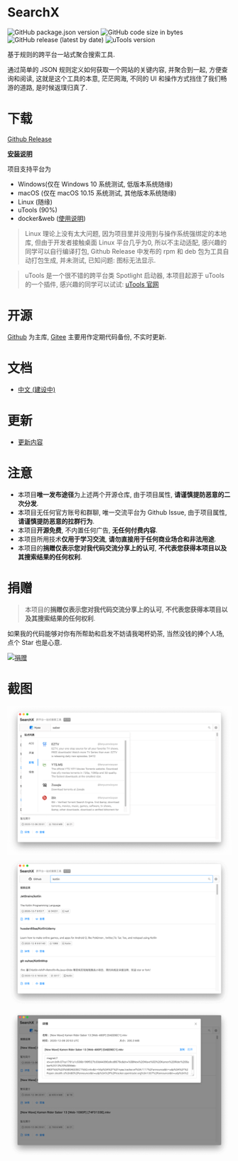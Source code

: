 # SearchX
![GitHub package.json version](https://img.shields.io/github/package-json/v/LanyuanXiaoyao-Studio/SearchX?label=%E4%BB%A3%E7%A0%81%E7%89%88%E6%9C%AC)
![GitHub code size in bytes](https://img.shields.io/github/languages/code-size/LanyuanXiaoyao-Studio/SearchX?label=%E4%BB%A3%E7%A0%81%E4%BD%93%E7%A7%AF)
![GitHub release (latest by date)](https://img.shields.io/github/v/release/LanyuanXiaoyao-Studio/SearchX?label=%E5%8F%91%E5%B8%83%E7%89%88%E6%9C%AC)
![uTools version](https://img.shields.io/badge/uTools%20%E7%89%88%E6%9C%AC-%3E%3D1.1.3-green)

基于规则的跨平台一站式聚合搜索工具.

通过简单的 JSON 规则定义如何获取一个网站的关键内容, 并聚合到一起, 方便查询和阅读, 这就是这个工具的本意, 茫茫网海, 不同的 UI 和操作方式挡住了我们畅游的道路, 是时候返璞归真了.

# 下载
[Github Release](https://github.com/LanyuanXiaoyao-Studio/SearchX/releases)

**[安装说明](https://github.com/LanyuanXiaoyao-Studio/SearchX/wiki/%E5%AE%89%E8%A3%85%E8%AF%B4%E6%98%8E)**

项目支持平台为
- Windows(仅在 Windows 10 系统测试, 低版本系统随缘)
- macOS (仅在 macOS 10.15 系统测试, 其他版本系统随缘)
- Linux (随缘)
- uTools (90%)
- docker&web ([使用说明](https://github.com/LanyuanXiaoyao-Studio/SearchX/wiki/%E5%AE%89%E8%A3%85%E8%AF%B4%E6%98%8E#%E7%BD%91%E9%A1%B5%E7%89%88-docker--web))

> Linux 理论上没有太大问题, 因为项目里并没用到与操作系统强绑定的本地库, 但由于开发者接触桌面 Linux 平台几乎为0, 所以不主动适配, 感兴趣的同学可以自行编译打包, Github Release 中发布的 rpm 和 deb 包为工具自动打包生成, 并未测试, 已知问题: 图标无法显示.

> uTools 是一个很不错的跨平台类 Spotlight 启动器, 本项目起源于 uTools 的一个插件, 感兴趣的同学可以试试: [uTools 官网](https://u.tools/)

# 开源
[Github](https://github.com/LanyuanXiaoyao-Studio/SearchX) 为主库, [Gitee](https://gitee.com/LanyuanXiaoyao-Studio/SearchX) 主要用作定期代码备份, 不实时更新.

# 文档
- [中文 (建设中)](https://github.com/LanyuanXiaoyao-Studio/SearchX/wiki)

# 更新
- [更新内容](https://github.com/LanyuanXiaoyao-Studio/SearchX/wiki/%E6%9B%B4%E6%96%B0%E8%AF%B4%E6%98%8E)

# 注意
- 本项目**唯一发布途径**为上述两个开源仓库, 由于项目属性, **请谨慎提防恶意的二次分发**.
- 本项目无任何官方账号和群聊, 唯一交流平台为 Github Issue, 由于项目属性, **请谨慎提防恶意的拉群行为**.
- 本项目**开源免费**, 不内置任何广告, **无任何付费内容**.
- 本项目所用技术**仅用于学习交流**, **请勿直接用于任何商业场合和非法用途**.
- 本项目的**捐赠仅表示您对我代码交流分享上的认可**, **不代表您获得本项目以及其搜索结果的任何权利**.

# 捐赠
> 本项目的**捐赠仅表示您对我代码交流分享上的认可**, **不代表您获得本项目以及其搜索结果的任何权利**.

如果我的代码能够对你有所帮助和启发不妨请我喝杯奶茶, 当然没钱的捧个人场, 点个 Star 也是心意.

<a href="https://donate.lanyuanxiaoyao.com" target="_blank"><img src="https://gitee.com/lanyuanxiaoyao/utools-data/raw/master/donate.png" alt="捐赠" width="150px" /></a>

# 截图
![](https://raw.githubusercontent.com/LanyuanXiaoyao-Studio/SearchX/master/screenshot/sites.png)
![](https://raw.githubusercontent.com/LanyuanXiaoyao-Studio/SearchX/master/screenshot/index.png)
![](https://raw.githubusercontent.com/LanyuanXiaoyao-Studio/SearchX/master/screenshot/detail.png)
